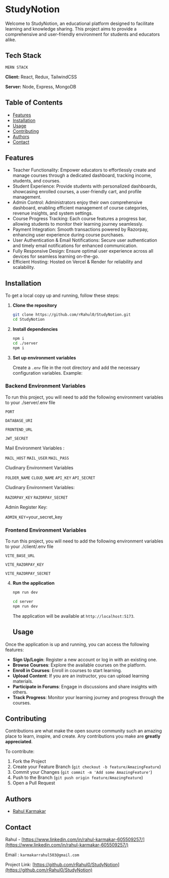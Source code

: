 
# StudyNotion

Welcome to StudyNotion, an educational platform designed to facilitate learning and knowledge sharing. This project aims to provide a comprehensive and user-friendly environment for students and educators alike.

## Tech Stack
    MERN STACK
**Client:** React, Redux, TailwindCSS

**Server:** Node, Express, MongoDB

## Table of Contents

- [Features](#Features)
- [Installation](#Installation)
- [Usage](#Usage)
- [Contributing](#Contributing)
- [Authors](#Authors)
- [Contact](#Contact)
## Features

- Teacher Functionality: Empower educators to effortlessly create and manage courses through a dedicated dashboard, tracking income, students, and courses.
- Student Experience: Provide students with personalized dashboards, showcasing enrolled courses, a user-friendly cart, and profile management.
- Admin Control: Administrators enjoy their own comprehensive dashboard, enabling efficient management of course categories, revenue insights, and system settings.
- Course Progress Tracking: Each course features a progress bar, allowing students to monitor their learning journey seamlessly.
- Payment Integration: Smooth transactions powered by Razorpay, enhancing user experience during course purchases.
- User Authentication & Email Notifications: Secure user authentication and timely email notifications for enhanced communication.
- Fully Responsive Design: Ensure optimal user experience across all devices for seamless learning on-the-go.
- Efficient Hosting: Hosted on Vercel & Render for reliability and scalability.

## Installation

To get a local copy up and running, follow these steps:

1. **Clone the repository**

    ```bash
    git clone https://github.com/rRahul0/StudyNotion.git
    cd StudyNotion
    ```

2. **Install dependencies**

    ```bash
    npm i
    cd ./server
    npm i
    ```

3. **Set up environment variables**

    Create a `.env` file in the root directory and add the necessary configuration variables. Example:

### Backend Environment Variables

To run this project, you will need to add the following environment variables to your ./server/.env file

`PORT`

`DATABASE_URI`

`FRONTEND_URL`

`JWT_SECRET`

Mail Environment Variables :

`MAIL_HOST`
`MAIL_USER`
`MAIL_PASS`


Cludinary Environment Variables

`FOLDER_NAME`
`CLOUD_NAME` 
`API_KEY` 
`API_SECRET` 

Cludinary Environment Variables:

`RAZORPAY_KEY` 
`RAZORPAY_SECRET`

Admin Register Key:

`ADMIN_KEY`=your_secret_key



### Frontend Environment Variables

   To run this project, you will need to add the following environment variables to your ./client/.env file

`VITE_BASE_URL`

`VITE_RAZORPAY_KEY`

`VITE_RAZORPAY_SECRET`


4. **Run the application**

    ```bash
    npm run dev
    ```
    ```bash
    cd server
    npm run dev
    ```

    The application will be available at `http://localhost:5173`.
    ## Usage

Once the application is up and running, you can access the following features:

- **Sign Up/Login**: Register a new account or log in with an existing one.
- **Browse Courses**: Explore the available courses on the platform.
- **Enroll in Courses**: Enroll in courses to start learning.
- **Upload Content**: If you are an instructor, you can upload learning materials.
- **Participate in Forums**: Engage in discussions and share insights with others.
- **Track Progress**: Monitor your learning journey and progress through the courses.

## Contributing

Contributions are what make the open source community such an amazing place to learn, inspire, and create. Any contributions you make are **greatly appreciated**.

To contribute:

1. Fork the Project
2. Create your Feature Branch (`git checkout -b feature/AmazingFeature`)
3. Commit your Changes (`git commit -m 'Add some AmazingFeature'`)
4. Push to the Branch (`git push origin feature/AmazingFeature`)
5. Open a Pull Request

## Authors
- [Rahul Karmakar](https://github.com/rRahul0)

## Contact

Rahul - [https://www.linkedin.com/in/rahul-karmakar-605509257/](https://www.linkedin.com/in/rahul-karmakar-605509257/)

Email : `karmakarrahul503@gmail.com`

Project Link: [https://github.com/rRahul0/StudyNotion](https://github.com/rRahul0/StudyNotion)
